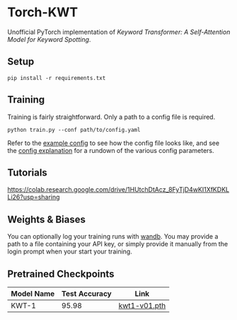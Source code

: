 # Torch-KWT
Unofficial PyTorch implementation of *Keyword Transformer: A Self-Attention Model for Keyword Spotting*. 

## Setup

```
pip install -r requirements.txt
```

## Training

Training is fairly straightforward. Only a path to a config file is required.
```
python train.py --conf path/to/config.yaml
```

Refer to the [example config](sample_configs/base_config.yaml) to see how the config file looks like, and see the [config explanation](docs/config_file_explained.md) for a rundown of the various config parameters.

## Tutorials

https://colab.research.google.com/drive/1HUtchDtAcz_8FyTjD4wKI1XfKDKLLi26?usp=sharing

## Weights & Biases

You can optionally log your training runs with [wandb](https://wandb.ai/site). You may provide a path to a file containing your API key, or simply provide it manually from the login prompt when your start your training.

## Pretrained Checkpoints

| Model Name | Test Accuracy | Link |
| ---------- | ------------- | ---- |
|    KWT-1   |     95.98     | [kwt1-v01.pth](https://drive.google.com/uc?id=1Pglq3kFy9BVFk-bPVsbNuX_fzMGJ5uwy&export=download) |
